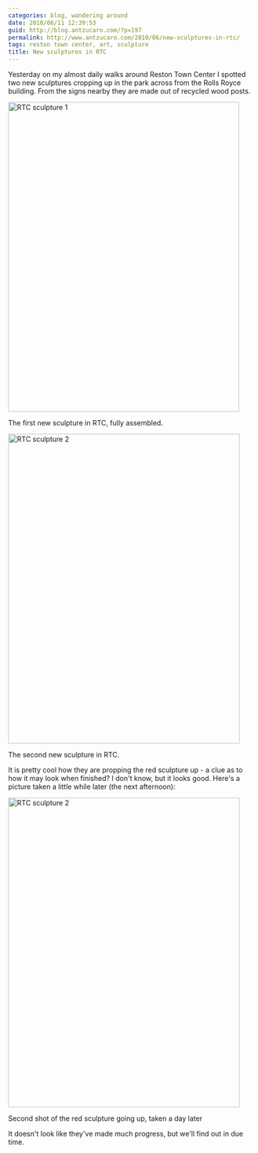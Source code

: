 ```yaml
---
categories: blog, wandering around
date: 2010/06/11 12:39:53
guid: http://blog.antzucaro.com/?p=197
permalink: http://www.antzucaro.com/2010/06/new-sculptures-in-rtc/
tags: reston town center, art, sculpture
title: New sculptures in RTC
---
```

Yesterday on my almost daily walks around Reston Town Center I spotted two new sculptures cropping up in the park across from the Rolls Royce building. From the signs nearby they are made out of recycled wood posts.
<p style="text-align: left;">

<div class="wp-caption aligncenter" style="width: 471px"><a href="http://media.antzucaro.com/uploads/2010/06/RTC_sculpture_1.jpg"><img class="size-full wp-image-198 " title="RTC sculpture 1" src="http://media.antzucaro.com/uploads/2010/06/RTC_sculpture_1.jpg" alt="RTC sculpture 1" width="471" height="630" /></a><p class="wp-caption-text">The first new sculpture in RTC, fully assembled.</p></div>

<div class="wp-caption aligncenter" style="width: 472px"><a href="http://media.antzucaro.com/uploads/2010/06/RTC_sculpture_2_wip.jpg"><img class="size-full wp-image-199 " title="RTC sculpture 2" src="http://media.antzucaro.com/uploads/2010/06/RTC_sculpture_2_wip.jpg" alt="RTC sculpture 2" width="472" height="630" /></a><p class="wp-caption-text">The second new sculpture in RTC.</p></div>

</p>
<p style="text-align: left;">It is pretty cool how they are propping the red sculpture up - a clue as  to how it may look when finished? I don't know, but it looks good. Here's a picture taken a little while later (the next afternoon):</p>
<p style="text-align: left;">

<div class="wp-caption aligncenter" style="width: 472px"><a href="http://media.antzucaro.com/uploads/2010/06/RTC_sculpture_2_wip2.jpg"><img class="size-full wp-image-201 " title="RTC sculpture 2" src="http://media.antzucaro.com/uploads/2010/06/RTC_sculpture_2_wip2.jpg" alt="RTC sculpture 2" width="472" height="630" /></a><p class="wp-caption-text">Second shot of the red sculpture going up, taken a day later</p></div>

It doesn't look like they've made much progress, but we'll find out in due time.</p>